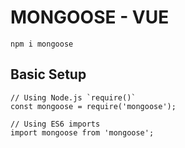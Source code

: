 # MONGOOSE - VUE

```
npm i mongoose
```

## Basic Setup
```
// Using Node.js `require()`
const mongoose = require('mongoose');
 
// Using ES6 imports
import mongoose from 'mongoose';
```
<mongoose></mongoose>